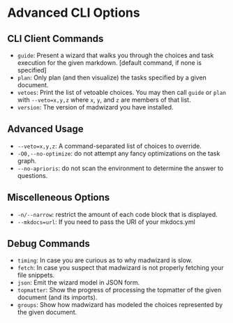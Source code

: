 # Advanced CLI Options

## CLI Client Commands

- `guide`: Present a wizard that walks you through the choices and task execution for the given markdown. [default command, if none is specified]
- `plan`: Only plan (and then visualize) the tasks specified by a given document.
- `vetoes`: Print the list of vetoable choices. You may then call `guide` or `plan` with `--veto=x,y,z` where `x`, `y`, and `z` are members of that list.
- `version`: The version of madwizard you have installed.

## Advanced Usage

- `--veto=x,y,z`: A command-separated list of choices to override.
- `-O0,--no-optimize`: do not attempt any fancy optimizations on the task graph.
- `--no-aprioris`: do not scan the environment to determine the answer to questions.

## Miscelleneous Options

- `-n/--narrow`: restrict the amount of each code block that is displayed.
- `--mkdocs=url`: If you need to pass the URI of your mkdocs.yml

## Debug Commands

- `timing`: In case you are curious as to why madwizard is slow.
- `fetch`: In case you suspect that madwizard is not properly fetching your file snippets.
- `json`: Emit the wizard model in JSON form.
- `topmatter`: Show the progress of processing the topmatter of the given document (and its imports).
- `groups`: Show how madwizard has modeled the choices represented by the given document.
